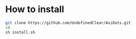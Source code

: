 # How to install

```bash
git clone https://github.com/UndefinedClear/AviDots.git
cd 
sh install.sh
```
